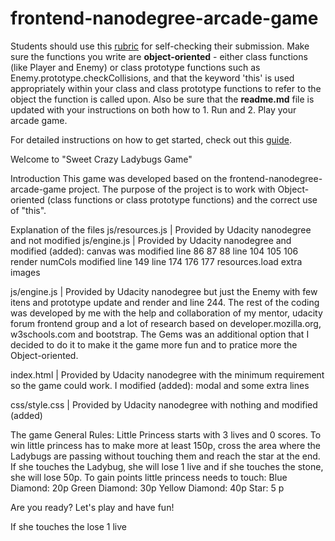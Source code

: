 frontend-nanodegree-arcade-game
===============================

Students should use this [rubric](https://review.udacity.com/#!/projects/2696458597/rubric) for self-checking their submission. Make sure the functions you write are **object-oriented** - either class functions (like Player and Enemy) or class prototype functions such as Enemy.prototype.checkCollisions, and that the keyword 'this' is used appropriately within your class and class prototype functions to refer to the object the function is called upon. Also be sure that the **readme.md** file is updated with your instructions on both how to 1. Run and 2. Play your arcade game.

For detailed instructions on how to get started, check out this [guide](https://docs.google.com/document/d/1v01aScPjSWCCWQLIpFqvg3-vXLH2e8_SZQKC8jNO0Dc/pub?embedded=true).

Welcome to "Sweet Crazy Ladybugs Game"

Introduction
This game was developed based on the frontend-nanodegree-arcade-game project.
The purpose of the project is to work with Object-oriented (class functions or class prototype functions) and the correct use of "this".

Explanation of the files
js/resources.js | Provided by Udacity nanodegree and not modified
js/engine.js | Provided by Udacity nanodegree and modified (added):
    canvas was modified
    line 86 87 88
    line 104 105 106
    render numCols modified
    line 149
    line 174 176 177
    resources.load extra images

js/engine.js | Provided by Udacity nanodegree but just the Enemy with few itens and prototype update and render
and line 244. The rest of the coding was developed by me with the help and collaboration of my mentor, udacity forum frontend group and a lot of research based on developer.mozilla.org, w3schools.com and bootstrap.
The Gems was an additional option that  I decided to do it to make it the game more fun and to pratice more the Object-oriented.

index.html |  Provided by Udacity nanodegree with the minimum requirement so the game could work.
              I modified (added): modal and some extra lines

css/style.css | Provided by Udacity nanodegree with nothing and modified (added)

The game
General Rules: Little Princess starts with 3 lives and 0 scores.
To win little princess has to make more at least 150p, cross the area where the Ladybugs are passing without touching them and reach the star at the end.
If she touches the Ladybug, she will lose 1 live and if she touches the stone, she will lose 50p.
To gain points little princess needs to touch:
  Blue Diamond: 20p
  Green Diamond: 30p
  Yellow Diamond: 40p
  Star: 5 p

  Are you ready?
  Let's play and have fun!







If she touches the lose 1 live
